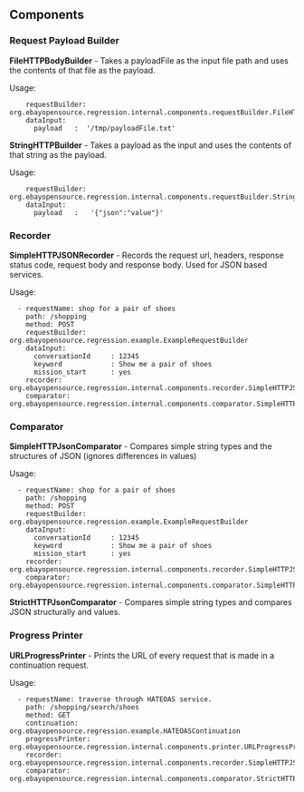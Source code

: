 ## Components

### Request Payload Builder

**FileHTTPBodyBuilder** - Takes a payloadFile as the input file path and uses the contents of that file as the payload.

Usage:
```
    requestBuilder: org.ebayopensource.regression.internal.components.requestBuilder.FileHTTPBodyBuilder
    dataInput:
      payload   :  '/tmp/payloadFile.txt'

```

**StringHTTPBuilder** - Takes a payload as the input and uses the contents of that string as the payload.

Usage:
```
    requestBuilder: org.ebayopensource.regression.internal.components.requestBuilder.StringHTTPBuilder
    dataInput:
      payload   :   '{"json":"value"}'

```

### Recorder

**SimpleHTTPJSONRecorder** - Records the request url, headers, response status code, request body and response body. Used for JSON based services.

Usage:
```
  - requestName: shop for a pair of shoes
    path: /shopping
    method: POST
    requestBuilder: org.ebayopensource.regression.example.ExampleRequestBuilder
    dataInput:
      conversationId     : 12345
      keyword            : Show me a pair of shoes
      mission_start      : yes
    recorder: org.ebayopensource.regression.internal.components.recorder.SimpleHTTPJSONRecorder
    comparator: org.ebayopensource.regression.internal.components.comparator.SimpleHTTPJsonComparator
```

### Comparator

**SimpleHTTPJsonComparator** - Compares simple string types and the structures of JSON (ignores differences in values)

Usage:

```
  - requestName: shop for a pair of shoes
    path: /shopping
    method: POST
    requestBuilder: org.ebayopensource.regression.example.ExampleRequestBuilder
    dataInput:
      conversationId     : 12345
      keyword            : Show me a pair of shoes
      mission_start      : yes
    recorder: org.ebayopensource.regression.internal.components.recorder.SimpleHTTPJSONRecorder
    comparator: org.ebayopensource.regression.internal.components.comparator.SimpleHTTPJsonComparator
```

**StrictHTTPJsonComparator** - Compares simple string types and compares JSON structurally and values. 

### Progress Printer

**URLProgressPrinter** - Prints the URL of every request that is made in a continuation request.

Usage:

```
  - requestName: traverse through HATEOAS service.
    path: /shopping/search/shoes
    method: GET
    continuation: org.ebayopensource.regression.example.HATEOASContinuation
    progressPrinter: org.ebayopensource.regression.internal.components.printer.URLProgressPrinter
    recorder: org.ebayopensource.regression.internal.components.recorder.SimpleHTTPJSONRecorder
    comparator: org.ebayopensource.regression.internal.components.comparator.StrictHTTPJsonComparator
```